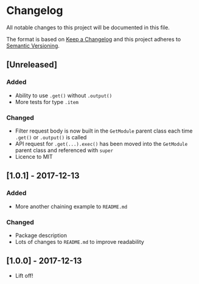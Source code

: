 # Changelog
All notable changes to this project will be documented in this file.

The format is based on [Keep a Changelog](http://keepachangelog.com/en/1.0.0/)
and this project adheres to [Semantic Versioning](http://semver.org/spec/v2.0.0.html).

## [Unreleased]
### Added
- Ability to use `.get()` without `.output()`
- More tests for type `.item`
### Changed
- Filter request body is now built in the `GetModule` parent class each time `.get()` or `.output()` is called
- API request for `.get(...).exec()` has been moved into the `GetModule` parent class and referenced with `super`
- Licence to MIT

## [1.0.1] - 2017-12-13
### Added
- More another chaining example to `README.md`
### Changed
- Package description
- Lots of changes to `README.md` to improve readability

## [1.0.0] - 2017-12-13
- Lift off!